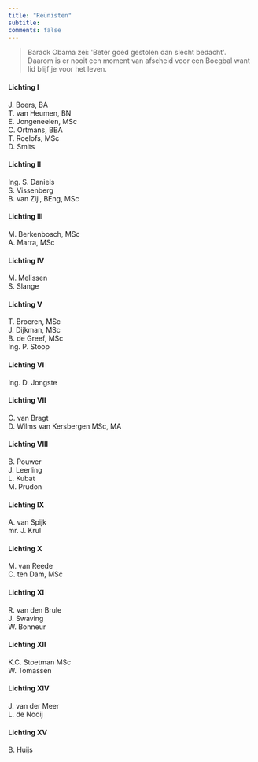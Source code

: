 ```yaml
---
title: "Reünisten"
subtitle: 
comments: false
---
```


>Barack Obama zei: 'Beter goed gestolen dan slecht bedacht'.\
>Daarom is er nooit een moment van afscheid voor een Boegbal want lid blijf je voor het leven.

#### Lichting I
J. Boers, BA\
T. van Heumen, BN\
E. Jongeneelen, MSc\
C. Ortmans, BBA\
T. Roelofs, MSc\
D. Smits
#### Lichting II
Ing. S. Daniels\
S. Vissenberg\
B. van Zijl, BEng, MSc
#### Lichting III
M. Berkenbosch, MSc\
A. Marra, MSc
#### Lichting IV
M. Melissen\
S. Slange
#### Lichting V
T. Broeren, MSc\
J. Dijkman, MSc\
B. de Greef, MSc\
Ing. P. Stoop
#### Lichting VI
Ing. D. Jongste
#### Lichting VII
C. van Bragt\
D. Wilms van Kersbergen MSc, MA
#### Lichting VIII
B. Pouwer\
J. Leerling\
L. Kubat\
M. Prudon
#### Lichting IX
A. van Spijk\
mr. J. Krul
#### Lichting X
M. van Reede\
C. ten Dam, MSc
#### Lichting XI
R. van den Brule\
J. Swaving\
W. Bonneur
#### Lichting XII
K.C. Stoetman MSc\
W. Tomassen
#### Lichting XIV
J. van der Meer\
L. de Nooij
#### Lichting XV
B. Huijs